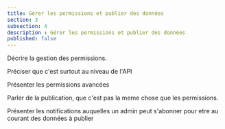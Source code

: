 ```yaml
---
title: Gérer les permissions et publier des données
section: 3
subsection: 4
description : Gérer les permissions et publier des données
published: false
---
```


Décrire la gestion des permissions.

Préciser que c'est surtout au niveau de l'API

Présenter les permissions avancées

Parler de la publication, que c'est pas la meme chose que les permissions.

Présenter les notifications auquelles un admin peut s'abonner pour etre au courant des données à publier
